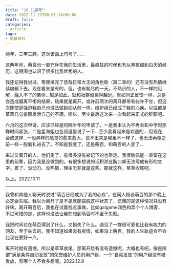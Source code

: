 ```yaml
---
title: "10.11辞职"
date: 2022-11-22T00:01:14+08:00
draft: false
categories:
- article
tags:
- 萌娘百科
---
```


两年，三申三辞。这次该画上句号了……

这两年间，萌百也一直充斥在我的生活里，最疯狂的时候也有从黑夜编到白天的经历，这期间也认识了很多比我优秀的人。

我还记得我说过，等我填完了悠哉日常大王的角色歌（第二季的）还有没有热情继续编辑下去。现在看来是有的，但，也有耗尽的一天。不熟识的人，不一样的见解，融入不了的集体…越是如此，就和社群偏离得越远。就如同正反馈一样，总是会造成偏离平衡的结果，结果就是离开。或许前两次的离开都带有些许不甘，但这次即使是强迫我自己也没法做到如从前一样，维护组已经成了我的心疾。以往都是草草几句妄图发泄自己的不满，所以，至少最后这次来一次看起来正式的辞职吧。

六月的这次申请，应该已经是时隔半年的申请了。一是我本认为不再会和中学时那样时间紧张，二是星海姐也在频道里说了一下…至少我看起来是欢迎的… 但现在会成这样…一股异样的感觉的愈来愈大，说不出来是哪里不一样了，也无法再像之前一样一股脑扎进去了。不知是我变了，还是萌百，和萌百的人变了…

来过又离开的人，他们走了，有很多没有被记下的也带走。我很敬佩能一直留在这里的前辈，因为我是没做到的。有很多想说的话积淤在胸口却无法写成有形的文字。累了、没动力、没热情，理由无非就是这些。那就这样，草草收尾吧。

以上。2022.10.11

----

我曾和其他人聊天时说过“萌百已经成为了我的心疾”，在同人畅谈萌百的那个晚上必定会失眠。我以为离开了是不是就能摆脱这种状态了，遗憾的是这种情况并没有好转。离开萌百后，我也在试着找点事做，比如galgame润色和弄个个人博客，不过可惜的是，这样也没法让我在想到萌百时不至于失眠。

我把时间花在萌百得到了什么，又损失了什么。遇见了一群很可爱也比我有能力的网友，至于失去的，我不知道如果没有疫情，如果没上萌百，我的人生轨迹会不会比现在要好一点。

离开时就有遗憾，所以是草草收尾。那离开后有没有遗憾呢，大概也有吧。像是所谓“满足条件自动发放”的荣誉维护人员的用户组，一个“自动发放”的用户组没有被发放，有哪个人不会多想呢。2022.12.8